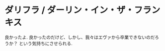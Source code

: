 # ダリフラ / ダーリン・イン・ザ・フランキス


良かったよ.
良かったのだけど、しかし、我々はエヴァから卒業できないのだろうか？ という気持ちにさせられる.

<div class="youtube" src-id="DHkUOitD8cE"></div>
